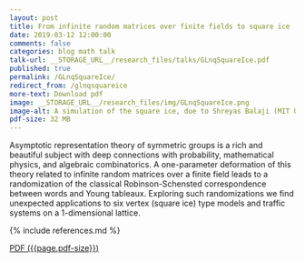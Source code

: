 ```yaml
---
layout: post
title: From infinite random matrices over finite fields to square ice
date: 2019-03-12 12:00:00
comments: false
categories: blog math talk
talk-url: __STORAGE_URL__/research_files/talks/GLnqSquareIce.pdf
published: true
permalink: /GLnqSquareIce/
redirect_from: /glnqsquareice
more-text: Download pdf
image: __STORAGE_URL__/research_files/img/GLnqSquareIce.png
image-alt: A simulation of the square ice, due to Shreyas Balaji (MIT UROP)
pdf-size: 32 MB
---
```


Asymptotic representation theory of symmetric groups is a rich and beautiful subject with deep connections with probability, mathematical physics, and algebraic combinatorics. A one-parameter deformation of this theory related to infinite random matrices over a finite field leads to a randomization of the classical Robinson-Schensted correspondence between words and Young tableaux. Exploring such randomizations we find unexpected applications to six vertex (square ice) type models and traffic systems on a 1-dimensional lattice.

{% include references.md %}

<!--more-->

<a href="{{ page.talk-url | replace: '__STORAGE_URL__', site.storage_url}}" target="_blank">PDF ({{page.pdf-size}})</a>
